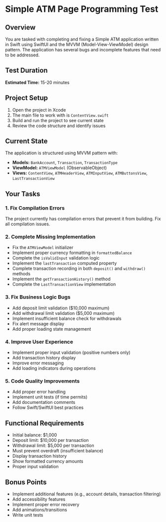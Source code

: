 # Simple ATM Page Programming Test

## Overview

You are tasked with completing and fixing a Simple ATM application written in Swift using SwiftUI and the MVVM (Model-View-ViewModel) design pattern. The application has several bugs and incomplete features that need to be addressed.

## Test Duration

**Estimated Time:** 15-20 minutes

## Project Setup

1. Open the project in Xcode
2. The main file to work with is `ContentView.swift`
3. Build and run the project to see current state
4. Review the code structure and identify issues

## Current State

The application is structured using MVVM pattern with:

- **Models:** `BankAccount`, `Transaction`, `TransactionType`
- **ViewModel:** `ATMViewModel` (ObservableObject)
- **Views:** `ContentView`, `ATMHeaderView`, `ATMInputView`, `ATMButtonsView`, `LastTransactionView`

## Your Tasks

### 1. Fix Compilation Errors

The project currently has compilation errors that prevent it from building. Fix all compilation issues.

### 2. Complete Missing Implementation

- Fix the `ATMViewModel` initializer
- Implement proper currency formatting in `formattedBalance`
- Complete the `isValidInput` validation logic
- Implement the `lastTransaction` computed property
- Complete transaction recording in both `deposit()` and `withdraw()` methods
- Implement the `getTransactionHistory()` method
- Complete the `LastTransactionView` implementation

### 3. Fix Business Logic Bugs

- Add deposit limit validation ($10,000 maximum)
- Add withdrawal limit validation ($5,000 maximum)
- Implement insufficient balance check for withdrawals
- Fix alert message display
- Add proper loading state management

### 4. Improve User Experience

- Implement proper input validation (positive numbers only)
- Add transaction history display
- Improve error messaging
- Add loading indicators during operations

### 5. Code Quality Improvements

- Add proper error handling
- Implement unit tests (if time permits)
- Add documentation comments
- Follow Swift/SwiftUI best practices

## Functional Requirements

- Initial balance: $1,000
- Deposit limit: $10,000 per transaction
- Withdrawal limit: $5,000 per transaction
- Must prevent overdraft (insufficient balance)
- Display transaction history
- Show formatted currency amounts
- Proper input validation

## Bonus Points

- Implement additional features (e.g., account details, transaction filtering)
- Add accessibility features
- Implement proper error recovery
- Add animations/transitions
- Write unit tests
